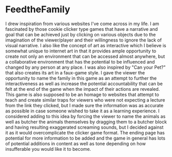 # FeedtheFamily
I drew inspiration from various websites I've come across in my life. I am fascinated by those cookie clicker type
games that have a narrative and goal that can be achieved just by clicking on various objects due to the imagination
of the viewer/player and their willingness to ignore the lack of visual narrative. I also like the concept of art as interactive
which I believe is somewhat unique to internet art in that it provides ample opportunity to create not only an environment that
can be accessed almost anywhere, but a collaborative environment that has the potential to be influenced and changed by any person
at any place. I was also inspired by "Can your Pet?" that also creates its art in a faux-game style.
I gave the viewer the opportunity to name the family in this game as an attempt to further the interactiveness as well as increase
the potential accountability that can be felt at the end of the game when the impact of their actions are revealed. This game is also
supposed to be an homage to websites that attempt to teach and create similar traps for viewers who were not expecting a lecture
from the link they clicked, but I made sure the information was as accurate as possible in case someone wished to take it as a learning experience.
I considered adding to this idea by forcing the viewer to name the animals as well as butcher the animals
themselves by dragging them to a butcher block and having resulting exaggerated screaming sounds, but I decided against it as it would
overcomplicate the clicker game format. The ending page has potential for more information to be added and the game in general has lots
of potential additions in content as well as tone depending on how insufferable you would like it to become.
